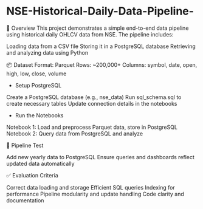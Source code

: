 # NSE-Historical-Daily-Data-Pipeline-


🧾 Overview
This project demonstrates a simple end-to-end data pipeline using historical daily OHLCV data from NSE. The pipeline includes:

Loading data from a CSV file
Storing it in a PostgreSQL database
Retrieving and analyzing data using Python


📦 Dataset
Format: Parquet
Rows: ~200,000+
Columns: symbol, date, open, high, low, close, volume

* Setup PostgreSQL

Create a PostgreSQL database (e.g., nse_data)
Run sql_schema.sql to create necessary tables
Update connection details in the notebooks

* Run the Notebooks

Notebook 1: Load and preprocess Parquet data, store in PostgreSQL
Notebook 2: Query data from PostgreSQL and analyze

🔁 Pipeline Test

Add new yearly data to PostgreSQL
Ensure queries and dashboards reflect updated data automatically

✅ Evaluation Criteria

Correct data loading and storage
Efficient SQL queries
Indexing for performance
Pipeline modularity and update handling
Code clarity and documentation